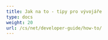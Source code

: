 ```yaml
---
title: Jak na to - tipy pro vývojáře
type: docs
weight: 20
url: /cs/net/developer-guide/how-to/
---
```

